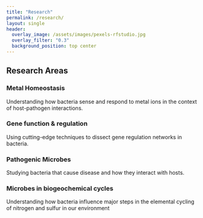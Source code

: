 ```yaml
---
title: "Research"
permalink: /research/
layout: single
header:
  overlay_image: /assets/images/pexels-rfstudio.jpg
  overlay_filter: "0.3"
  background_position: top center
---
```


## Research Areas

### Metal Homeostasis
Understanding how bacteria sense and respond to metal ions in the context of host-pathogen interactions.

### Gene function & regulation
Using cutting-edge techniques to dissect gene regulation networks in bacteria.

### Pathogenic Microbes
Studying bacteria that cause disease and how they interact with hosts.

### Microbes in biogeochemical cycles
Understanding how bacteria influence major steps in the elemental cycling of nitrogen and sulfur in our environment

